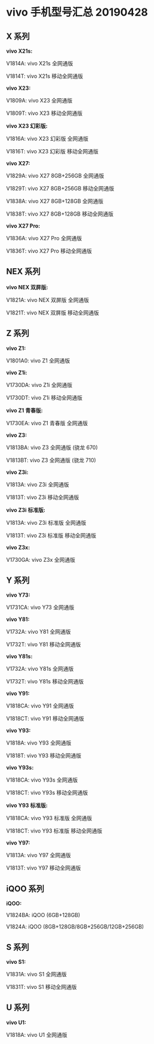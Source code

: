 # vivo 手机型号汇总 20190428

## X 系列

**vivo X21s:**

V1814A: vivo X21s 全网通版

V1814T: vivo X21s 移动全网通版

**vivo X23:**

V1809A: vivo X23 全网通版

V1809T: vivo X23 移动全网通版

**vivo X23 幻彩版:**

V1816A: vivo X23 幻彩版 全网通版

V1816T: vivo X23 幻彩版 移动全网通版

**vivo X27:**

V1829A: vivo X27 8GB+256GB 全网通版

V1829T: vivo X27 8GB+256GB 移动全网通版

V1838A: vivo X27 8GB+128GB 全网通版

V1838T: vivo X27 8GB+128GB 移动全网通版

**vivo X27 Pro:**

V1836A: vivo X27 Pro 全网通版

V1836T: vivo X27 Pro 移动全网通版

## NEX 系列

**vivo NEX 双屏版:**

V1821A: vivo NEX 双屏版 全网通版

V1821T: vivo NEX 双屏版 移动全网通版

## Z 系列

**vivo Z1:**

V1801A0: vivo Z1 全网通版

**vivo Z1i:**

V1730DA: vivo Z1i 全网通版

V1730DT: vivo Z1i 移动全网通版

**vivo Z1 青春版:**

V1730EA: vivo Z1 青春版 全网通版

**vivo Z3:**

V1813BA: vivo Z3 全网通版 (骁龙 670)

V1813BT: vivo Z3 全网通版 (骁龙 710)

**vivo Z3i:**

V1813A: vivo Z3i 全网通版

V1813T: vivo Z3i 移动全网通版

**vivo Z3i 标准版:**

V1813A: vivo Z3i 标准版 全网通版

V1813T: vivo Z3i 标准版 移动全网通版

**vivo Z3x:**

V1730GA: vivo Z3x 全网通版

## Y 系列

**vivo Y73:**

V1731CA: vivo Y73 全网通版

**vivo Y81:**

V1732A: vivo Y81 全网通版

V1732T: vivo Y81 移动全网通版

**vivo Y81s:**

V1732A: vivo Y81s 全网通版

V1732T: vivo Y81s 移动全网通版

**vivo Y91:**

V1818CA: vivo Y91 全网通版

V1818CT: vivo Y91 移动全网通版

**vivo Y93:**

V1818A: vivo Y93 全网通版

V1818T: vivo Y93 移动全网通版

**vivo Y93s:**

V1818CA: vivo Y93s 全网通版

V1818CT: vivo Y93s 移动全网通版

**vivo Y93 标准版:**

V1818CA: vivo Y93 标准版 全网通版

V1818CT: vivo Y93 标准版 移动全网通版

**vivo Y97:**

V1813A: vivo Y97 全网通版

V1813T: vivo Y97 移动全网通版

## iQOO 系列

**iQOO:**

V1824BA: iQOO (6GB+128GB)

V1824A: iQOO (8GB+128GB/8GB+256GB/12GB+256GB)

## S 系列

**vivo S1:**

V1831A: vivo S1 全网通版

V1831T: vivo S1 移动全网通版

## U 系列

**vivo U1:**

V1818A: vivo U1 全网通版
